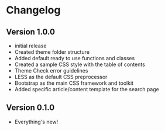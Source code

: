 # Changelog

## Version 1.0.0
* initial release
* Created theme folder structure
* Added default ready to use functions and classes
* Created a sample CSS style with the table of contents
* Theme Check error guidelines
* LESS as the default CSS preprocessor
* Bootstrap as the main CSS framework and toolkit
* Added specific article/content template for the search page

## Version 0.1.0
* Everything's new!